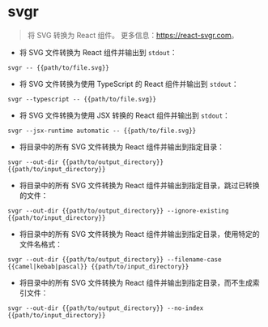 # svgr

> 将 SVG 转换为 React 组件。
> 更多信息：<https://react-svgr.com>。

- 将 SVG 文件转换为 React 组件并输出到 `stdout`：

`svgr -- {{path/to/file.svg}}`

- 将 SVG 文件转换为使用 TypeScript 的 React 组件并输出到 `stdout`：

`svgr --typescript -- {{path/to/file.svg}}`

- 将 SVG 文件转换为使用 JSX 转换的 React 组件并输出到 `stdout`：

`svgr --jsx-runtime automatic -- {{path/to/file.svg}}`

- 将目录中的所有 SVG 文件转换为 React 组件并输出到指定目录：

`svgr --out-dir {{path/to/output_directory}} {{path/to/input_directory}}`

- 将目录中的所有 SVG 文件转换为 React 组件并输出到指定目录，跳过已转换的文件：

`svgr --out-dir {{path/to/output_directory}} --ignore-existing {{path/to/input_directory}}`

- 将目录中的所有 SVG 文件转换为 React 组件并输出到指定目录，使用特定的文件名格式：

`svgr --out-dir {{path/to/output_directory}} --filename-case {{camel|kebab|pascal}} {{path/to/input_directory}}`

- 将目录中的所有 SVG 文件转换为 React 组件并输出到指定目录，而不生成索引文件：

`svgr --out-dir {{path/to/output_directory}} --no-index {{path/to/input_directory}}`